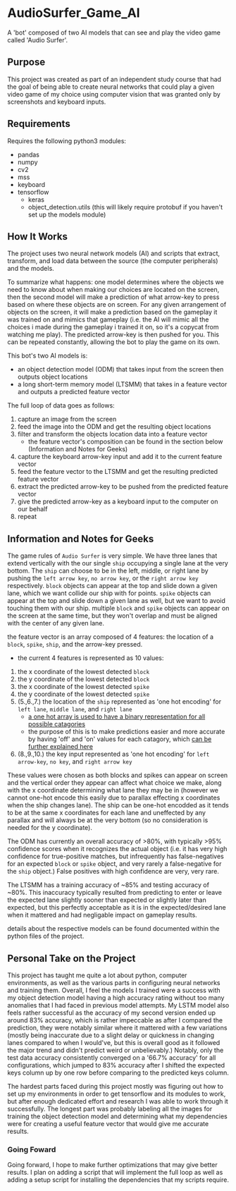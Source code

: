 # AudioSurfer_Game_AI
A 'bot' composed of two AI models that can see and play the video game called 'Audio Surfer'. 

## Purpose
This project was created as part of an independent study course that had the goal of being able to create neural networks that could play a given video game of my choice using computer vision that was granted only by screenshots and keyboard inputs. 

## Requirements
Requires the following python3 modules:
* pandas
* numpy
* cv2
* mss
* keyboard
* tensorflow
  * keras
  * object_detection.utils (this will likely require protobuf if you haven't set up the models module)

## How It Works
The project uses two neural network models (AI) and scripts that extract, transform, and load data between the source (the computer peripherals) and the models. 

To summarize what happens: one model determines where the objects we need to know about when making our choices are located on the screen, then the second model will make a prediction of what arrow-key to press based on where these objects are on screen. For any given arrangement of objects on the screen, it will make a prediction based on the gameplay it was trained on and mimics that gameplay (i.e. the AI will mimic all the choices i made during the gameplay i trained it on, so it's a copycat from watching me play). The predicted arrow-key is then pushed for you. This can be repeated constantly, allowing the bot to play the game on its own.

This bot's two AI models is: 
* an object detection model (ODM) that takes input from the screen then outputs object locations
* a long short-term memory model (LTSMM) that takes in a feature vector and outputs a predicted feature vector

The full loop of data goes as follows:
1. capture an image from the screen
2. feed the image into the ODM and get the resulting object locations
3. filter and transform the objects location data into a feature vector
   * the feature vector's composition can be found in the section below (Information and Notes for Geeks)
4. capture the keyboard arrow-key input and add it to the current feature vector
5. feed the feature vector to the LTSMM and get the resulting predicted feature vector
6. extract the predicted arrow-key to be pushed from the predicted feature vector
7. give the predicted arrow-key as a keyboard input to the computer on our behalf
8. repeat

## Information and Notes for Geeks
The game rules of `Audio Surfer` is very simple. We have three lanes that extend vertically with the our single `ship` occupying a single lane at the very bottom. The `ship` can choose to be in the left, middle, or right lane by pushing the `left arrow key`, `no arrow key`, or the `right arrow key` respectively. `block` objects can appear at the top and slide down a given lane, which we want collide our ship with for points. `spike` objects can appear at the top and slide down a given lane as well, but we want to avoid touching them with our ship. multiple `block` and `spike` objects can appear on the screen at the same time, but they won't overlap and must be aligned with the center of any given lane.

the feature vector is an array composed of 4 features: the location of a `block`, `spike`, `ship`, and the arrow-key pressed. 
*  the current 4 features is represented as 10 values:
1. the x coordinate of the lowest detected `block`
2. the y coordinate of the lowest detected `block`
3. the x coordinate of the lowest detected `spike`
4. the y coordinate of the lowest detected `spike`
5. (5.,6.,7.) the location of the `ship` represented as 'one hot encoding' for `left lane`, `middle lane`, and `right lane`
   * [a one hot array is used to have a binary representation for all possible catagories](https://en.wikipedia.org/wiki/One-hot)
   * the purpose of this is to make predictions easier and more accurate by having 'off' and 'on' values for each catagory, which [can be further explained here](https://machinelearningmastery.com/why-one-hot-encode-data-in-machine-learning/)
8. (8.,9.,10.) the key input represented as 'one hot encoding' for `left arrow-key`, `no key`, and `right arrow key`

These values were chosen as both blocks and spikes can appear on screen and the vertical order they appear can affect what choice we make, along with the x coordinate determining what lane they may be in (however we cannot one-hot encode this easily due to parallax effecting x coordinates when the ship changes lane). The ship can be one-hot encodded as it tends to be at the same x coordinates for each lane and uneffected by any parallax and will always be at the very bottom (so no consideration is needed for the y coordinate).

The ODM has currently an overall accuracy of >80%, with typically >95% confidence scores when it recognizes the actual object (i.e. it has very high confidence for true-positive matches, but infrequently has false-negatives for an expected `block` or `spike` object, and very rarely a false-negative for the `ship` object.) False positives with high confidence are very, very rare.

The LTSMM has a training accuracy of ~85% and testing accuracy of ~80%. This inaccuracy typically resulted from predicting to enter or leave the expected lane slightly sooner than expected or slightly later than expected, but this perfectly acceptable as it is in the expected/desired lane when it mattered and had negligable impact on gameplay results.

details about the respective models can be found documented within the python files of the project.

## Personal Take on the Project
This project has taught me quite a lot about python, computer environments, as well as the various parts in configuring neural networks and training them. Overall, I feel the models I trained were a success with my object detection model having a high accuracy rating without too many anomalies that I had faced in previous model attempts. My LSTM model also feels rather successful as the accuracy of my second version ended up around 83% accuracy, which is rather impeccable as after I compared the prediction, they were notably similar where it mattered with a few variations (mostly being inaccurate due to a slight delay or quickness in changing lanes compared to when I would've, but this is overall good as it followed the major trend and didn't predict weird or unbelievably.) Notably, only the test data accuracy consistently converged on a '66.7% accuracy' for all configurations, which jumped to 83% accuracy after I shifted the expected keys column up by one row before comparing to the predicted keys column. 

The hardest parts faced during this project mostly was figuring out how to set up my environments in order to get tensorflow and its modules to work, but after enough dedicated effort and research I was able to work through it successfully. The longest part was probably labeling all the images for training the object detection model and determining what my dependencies were for creating a useful feature vector that would give me accurate results. 

### Going Foward
Going forward, I hope to make further optimizations that may give better results. I plan on adding a script that will implement the full loop as well as adding a setup script for installing the dependencies that my scripts require.

